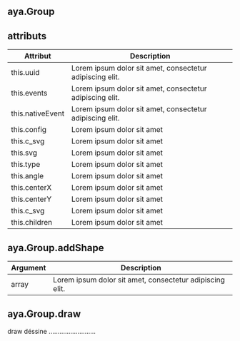## aya.Group

<style>
.empty-space{
    visibility:hidden;
    display:inline-block;
    border:none;
}
.table_1 .thead-row {
    border-top:none;
}
.type_style{
    transform:rotate(-40deg);
}
</style>
<body>

## attributs

<table class='table_2'>
    <thead>
    <tr class="thead-row">
        <th>Attribut</th>
        <th>Description</th>
    </tr>
    </thead>
    <tbody>
    <tr>
        <td>this.uuid</td>
        <td>Lorem ipsum dolor sit amet, consectetur adipiscing elit.</td>
    </tr>
    <tr>
        <td>this.events</td>
        <td>Lorem ipsum dolor sit amet, consectetur adipiscing elit.</td>
    </tr>
    <tr>
        <td>this.nativeEvent</td>
        <td>Lorem ipsum dolor sit amet, consectetur adipiscing elit.</td>
    </tr>
     <tr>
        <td>this.config</td>
        <td>Lorem ipsum dolor sit amet</td>
    </tr>
    <tr>
        <td>this.c_svg</td>
        <td>Lorem ipsum dolor sit amet</td>
    </tr>
    <tr>
        <td>this.svg</td>
        <td>Lorem ipsum dolor sit amet</td>
    </tr>
    <tr>
        <td>this.type</td>
        <td>Lorem ipsum dolor sit amet</td>
    </tr>
    <tr>
        <td>this.angle</td>
        <td>Lorem ipsum dolor sit amet</td>
    </tr>
    <tr>
        <td>this.centerX</td>
        <td>Lorem ipsum dolor sit amet</td>
    </tr>
    <tr>
        <td>this.centerY</td>
        <td>Lorem ipsum dolor sit amet</td>
    </tr>
    <tr>
        <td>this.c_svg</td>
        <td>Lorem ipsum dolor sit amet</td>
    </tr>
    <tr>
        <td>this.children</td>
        <td>Lorem ipsum dolor sit amet</td>
    </tr>
    </tbody>
</table>

## aya.Group.addShape

<table class='table_4'>
    <thead>
    <tr class="thead-row">
        <th>Argument</th>
        <th>Description</th>
    </tr>
    </thead>
    <tbody>
    <tr>
        <td>array</td>
        <td>Lorem ipsum dolor sit amet, consectetur adipiscing elit.</td>
    </tr>
    </tbody>
</table>

</body>

## aya.Group.draw

draw déssine ..........................
